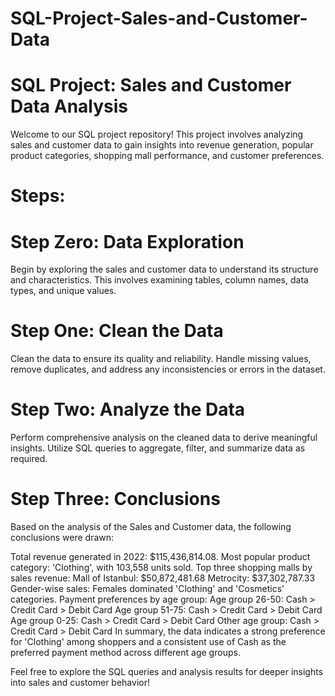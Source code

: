 # SQL-Project-Sales-and-Customer-Data


# SQL Project: Sales and Customer Data Analysis
Welcome to our SQL project repository! This project involves analyzing sales and customer data to gain insights into revenue generation, popular product categories, shopping mall performance, and customer preferences.

# Steps:
# Step Zero: Data Exploration
Begin by exploring the sales and customer data to understand its structure and characteristics. This involves examining tables, column names, data types, and unique values.

# Step One: Clean the Data
Clean the data to ensure its quality and reliability. Handle missing values, remove duplicates, and address any inconsistencies or errors in the dataset.

# Step Two: Analyze the Data
Perform comprehensive analysis on the cleaned data to derive meaningful insights. Utilize SQL queries to aggregate, filter, and summarize data as required.

# Step Three: Conclusions
Based on the analysis of the Sales and Customer data, the following conclusions were drawn:

Total revenue generated in 2022: $115,436,814.08.
Most popular product category: 'Clothing', with 103,558 units sold.
Top three shopping malls by sales revenue:
Mall of Istanbul: $50,872,481.68
Metrocity: $37,302,787.33
Gender-wise sales: Females dominated 'Clothing' and 'Cosmetics' categories.
Payment preferences by age group:
Age group 26-50: Cash > Credit Card > Debit Card
Age group 51-75: Cash > Credit Card > Debit Card
Age group 0-25: Cash > Credit Card > Debit Card
Other age group: Cash > Credit Card > Debit Card
In summary, the data indicates a strong preference for 'Clothing' among shoppers and a consistent use of Cash as the preferred payment method across different age groups.

Feel free to explore the SQL queries and analysis results for deeper insights into sales and customer behavior!
